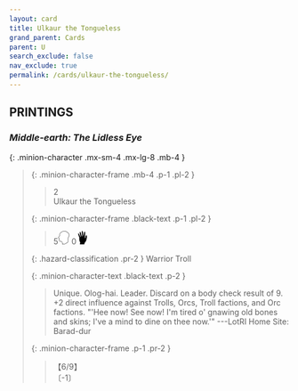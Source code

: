 ```yaml
---
layout: card
title: Ulkaur the Tongueless
grand_parent: Cards
parent: U
search_exclude: false
nav_exclude: true
permalink: /cards/ulkaur-the-tongueless/
---
```


## PRINTINGS


### _Middle-earth: The Lidless Eye_

{: .minion-character .mx-sm-4 .mx-lg-8 .mb-4 }
> {: .minion-character-frame .mb-4 .p-1 .pl-2 }
> > <div class="hazard-mp">2</div>
> > <div class="card-name">Ulkaur the Tongueless</div>
>
> {: .minion-character-frame .black-text .p-1 .pl-2 }
> > 5![](/assets/images/mind.svg) 0![](/assets/images/di.svg)
>
> {: .hazard-classification .pr-2 }
> Warrior Troll
>
> {: .minion-character-text .black-text .p-2 }
> > Unique. Olog-hai. Leader. Discard on a body check result of 9. +2 direct influence against Trolls, Orcs, Troll factions, and Orc factions.  "'Hee now! See now! I'm tired o' gnawing old bones and skins; I've a mind to dine on thee now.'"  ---LotRI  Home Site: Barad-dur 
>
> {: .minion-character-frame .p-1 .pr-2 }
> > <div class="card-shield">【6/9】</div>
> > <div class="card-corruption-white">〔-1〕</div>
